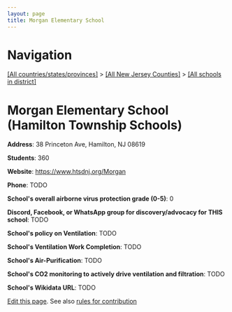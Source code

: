 ```yaml
---
layout: page
title: Morgan Elementary School
---
```

# Navigation

[[All countries/states/provinces]](../../..) > [[All New Jersey Counties]](../..) > [[All schools in district]](..)

# Morgan Elementary School (Hamilton Township Schools)

**Address**: 38 Princeton Ave, Hamilton, NJ 08619

**Students**: 360

**Website**: https://www.htsdnj.org/Morgan

**Phone**: TODO

**School's overall airborne virus protection grade (0-5)**: 0

**Discord, Facebook, or WhatsApp group for discovery/advocacy for THIS school**: TODO

**School's policy on Ventilation**: TODO

**School's Ventilation Work Completion**: TODO

**School's Air-Purification**: TODO

**School's CO2 monitoring to actively drive ventilation and filtration**: TODO

**School's Wikidata URL**: TODO


[Edit this page](https://github.com/ventilate-schools/NJ/edit/main/./Hamilton_Township_Schools/Morgan_Elementary_School.md). See also [rules for contribution](../../../contribution-rules/)